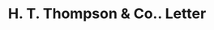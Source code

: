 ---
doi: 10.7916/D8Z6210Z
date_other: '1880'
date_other_textual: 1880-1889
form: correspondence
genre:
- Letters (correspondence)
name:
- H. T. Thompson & Co.
object_in_context_url: https://biggert.cul.columbia.edu/items/view/ave_biggert_00198
subject_hierarchical_geographic:
- Chicago, Illinois, United States
subject_name:
- H. T. Thompson & Co.
title: H. T. Thompson & Co.. Letter
sort_title: H. T. Thompson & Co.. Letter
call_number: ave_biggert_00198
coordinates:
- 41.83694444444445,-87.68472222222222
pid: ave_biggert_00198
identifiers: ave_biggert_00198
permalink: /biggert/ave_biggert_00198/
layout: iiif-image-page
---